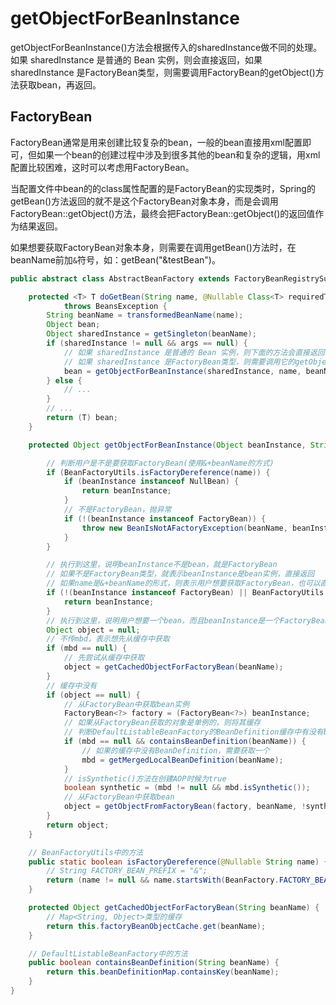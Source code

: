 # getObjectForBeanInstance

getObjectForBeanInstance()方法会根据传入的sharedInstance做不同的处理。如果 sharedInstance 是普通的 Bean 实例，则会直接返回，如果 sharedInstance 是FactoryBean类型，则需要调用FactoryBean的getObject()方法获取bean，再返回。

## FactoryBean

FactoryBean通常是用来创建比较复杂的bean，一般的bean直接用xml配置即可，但如果一个bean的创建过程中涉及到很多其他的bean和复杂的逻辑，用xml配置比较困难，这时可以考虑用FactoryBean。

当配置文件中bean的的class属性配置的是FactoryBean的实现类时，Spring的getBean()方法返回的就不是这个FactoryBean对象本身，而是会调用FactoryBean::getObject()方法，最终会把FactoryBean::getObject()的返回值作为结果返回。

如果想要获取FactoryBean对象本身，则需要在调用getBean()方法时，在beanName前加`&`符号，如：getBean("&testBean")。

```java
public abstract class AbstractBeanFactory extends FactoryBeanRegistrySupport implements ConfigurableBeanFactory {

    protected <T> T doGetBean(String name, @Nullable Class<T> requiredType, @Nullable Object[] args, boolean typeCheckOnly)
            throws BeansException {
        String beanName = transformedBeanName(name);
        Object bean;
        Object sharedInstance = getSingleton(beanName);
        if (sharedInstance != null && args == null) {
            // 如果 sharedInstance 是普通的 Bean 实例，则下面的方法会直接返回
            // 如果 sharedInstance 是FactoryBean类型，则需要调用它的getObject()方法获取bean
            bean = getObjectForBeanInstance(sharedInstance, name, beanName, null);
        } else {
            // ...
        }
        // ...
        return (T) bean;
    }

    protected Object getObjectForBeanInstance(Object beanInstance, String name, String beanName, @Nullable RootBeanDefinition mbd) {

        // 判断用户是不是要获取FactoryBean(使用&+beanName的方式)
        if (BeanFactoryUtils.isFactoryDereference(name)) {
            if (beanInstance instanceof NullBean) {
                return beanInstance;
            }
            // 不是FactoryBean，抛异常
            if (!(beanInstance instanceof FactoryBean)) {
                throw new BeanIsNotAFactoryException(beanName, beanInstance.getClass());
            }
        }

        // 执行到这里，说明beanInstance不是bean，就是FactoryBean
        // 如果不是FactoryBean类型，就表示beanInstance是bean实例，直接返回
        // 如果name是&+beanName的形式，则表示用户想要获取FactoryBean，也可以直接返回
        if (!(beanInstance instanceof FactoryBean) || BeanFactoryUtils.isFactoryDereference(name)) {
            return beanInstance;
        }
        // 执行到这里，说明用户想要一个bean，而且beanInstance是一个FactoryBean
        Object object = null;
        // 不传mbd，表示想先从缓存中获取
        if (mbd == null) {
            // 先尝试从缓存中获取
            object = getCachedObjectForFactoryBean(beanName);
        }
        // 缓存中没有
        if (object == null) {
            // 从FactoryBean中获取bean实例
            FactoryBean<?> factory = (FactoryBean<?>) beanInstance;
            // 如果从FactoryBean获取的对象是单例的，则将其缓存
            // 判断DefaultListableBeanFactory的BeanDefinition缓存中有没有beanName对应的 BeanDefinition
            if (mbd == null && containsBeanDefinition(beanName)) {
                // 如果的缓存中没有BeanDefinition，需要获取一个
                mbd = getMergedLocalBeanDefinition(beanName);
            }
            // isSynthetic()方法在创建AOP时候为true
            boolean synthetic = (mbd != null && mbd.isSynthetic());
            // 从FactoryBean中获取bean
            object = getObjectFromFactoryBean(factory, beanName, !synthetic);
        }
        return object;
    }

    // BeanFactoryUtils中的方法
    public static boolean isFactoryDereference(@Nullable String name) {
        // String FACTORY_BEAN_PREFIX = "&";
        return (name != null && name.startsWith(BeanFactory.FACTORY_BEAN_PREFIX));
    }

    protected Object getCachedObjectForFactoryBean(String beanName) {
        // Map<String, Object>类型的缓存
        return this.factoryBeanObjectCache.get(beanName);
    }

    // DefaultListableBeanFactory中的方法
    public boolean containsBeanDefinition(String beanName) {
        return this.beanDefinitionMap.containsKey(beanName);
    }
}
```
